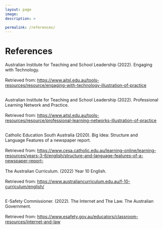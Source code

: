 ```yaml
---
layout: page
image: 
description: >

permalink: /references/
---
```


# References


Australian Institute for Teaching and School Leadership (2022). Engaging with Technology. 
<br>
<br>
Retrieved from: 
https://www.aitsl.edu.au/tools-resources/resource/engaging-with-technology-illustration-of-practice
<br>
<br>

Australian Institute for Teaching and School Leadership (2022). Professional Learning Network and Practice. 
<br>
<br>
Retrieved from: 
https://www.aitsl.edu.au/tools-resources/resource/professional-learning-networks-illustration-of-practice 
<br>
<br>

Catholic Education South Australia (2020). Big Idea: Structure and Language Features of a newspaper report. 
<br>
<br>
Retrieved from: 
https://www.cesa.catholic.edu.au/learning-online/learning-resources/years-3-6/english/structure-and-language-features-of-a-newspaper-report- 
<br>
<br>
The Australian Curriculum. (2022) Year 10 English.
<br>
<br>
 Retrieved from: 
https://www.australiancurriculum.edu.au/f-10-curriculum/english/ 
<br>
<br>

E-Safety Commissioner. (2022). The Internet and The Law. The Australian Government. <br>
<br>
Retrieved from: 
https://www.esafety.gov.au/educators/classroom-resources/internet-and-law 
